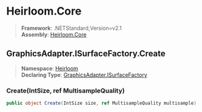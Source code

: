 # Heirloom.Core

> **Framework**: .NETStandard,Version=v2.1  
> **Assembly**: [Heirloom.Core][0]  

## GraphicsAdapter.ISurfaceFactory.Create

> **Namespace**: [Heirloom][0]  
> **Declaring Type**: [GraphicsAdapter.ISurfaceFactory][1]  

### Create(IntSize, ref MultisampleQuality)

```cs
public object Create(IntSize size, ref MultisampleQuality multisample)
```

[0]: ../../../Heirloom.Core.md
[1]: ../GraphicsAdapter.ISurfaceFactory.md
